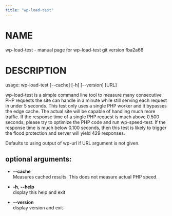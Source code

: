 ```yaml
---
title: "wp-load-test"
---
```



# NAME

wp-load-test - manual page for wp-load-test git version fba2a66

# DESCRIPTION

usage: wp-load-test \[--cache\] \[-h\] \[--version\] \[URL\]

wp-load-test is a simple command line tool to measure many consecutive
PHP requests the site can handle in a minute while still serving each
request in under 5 seconds. This test only uses a single PHP worker and
it bypasses the edge cache. The actual site will be capable of handling
much more traffic. If the response time of a single PHP request is much
above 0.500 seconds, please try to optimize the PHP code and run
wp-speed-test. If the response time is much below 0.100 seconds, then
this test is likely to trigger the flood protection and server will
yield 429 responses.

Defaults to using output of wp-url if URL argument is not given.

## optional arguments:

  - **--cache**  
    Measures cached results. This does not measure actual PHP speed.

  - **-h**, **--help**  
    display this help and exit

  - **--version**  
    display version and exit
